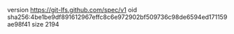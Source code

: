 version https://git-lfs.github.com/spec/v1
oid sha256:4be1be9df891612967effc8c6e972902bf509736c98de6594ed171159ae98f41
size 2194
